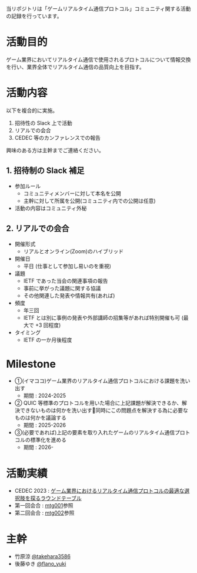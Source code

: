 当リポジトリは「ゲームリアルタイム通信プロトコル」コミュニティ関する活動の記録を行っています。

# 活動目的

ゲーム業界においてリアルタイム通信で使用されるプロトコルについて情報交換を行い、業界全体でリアルタイム通信の品質向上を目指す。

# 活動内容

以下を複合的に実施。

1. 招待性の Slack 上で活動
2. リアルでの会合
3. CEDEC 等のカンファレンスでの報告

興味のある方は主幹までご連絡ください。

## 1. 招待制の Slack 補足

- 参加ルール
    - コミュニティメンバーに対して本名を公開
    - 主幹に対して所属を公開(コミュニティ内での公開は任意)
- 活動の内容はコミュニティ外秘


## 2. リアルでの会合

- 開催形式
    - リアルとオンライン(Zoom)のハイブリッド
- 開催日
    - 平日 (仕事として参加し易いのを重視)
- 議題
    - IETF であった当会の関連事項の報告
    - 事前に挙がった議題に関する協議
    - その他関連した発表や情報共有(あれば)
- 頻度
    - 年三回
    - IETF とは別に事例の発表や外部講師の招集等があれば特別開催も可 (最大で +3 回程度)
- タイミング
    - IETF の一か月後程度


# Milestone

- ①(イマココ)ゲーム業界のリアルタイム通信プロトコルにおける課題を洗い出す
    - 期間 : 2024-2025
- ② QUIC 等標準のプロトコルを用いた場合に上記課題が解決できるか、解決できないものは何かを洗い出す同時にこの問題点を解決する為に必要なものは何かを議論する
    - 期間 : 2025-2026
- ③(必要であれば)上記の要素を取り入れたゲームのリアルタイム通信プロトコルの標準化を進める
    - 期間 : 2026-

# 活動実績

- CEDEC 2023 : [ゲーム業界におけるリアルタイム通信プロトコルの最適な選択肢を探るラウンドテーブル](https://cedec.cesa.or.jp/2023/session/detail/s64290b5d50b8e)
- 第一回会合 : [mtg001](/mtg001)参照
- 第二回会合 : [mtg002](/mtg002)参照

# 主幹

- 竹原涼 [@takehara3586](https://twitter.com/takehara3586)
- 後藤ゆき [@flano_yuki](https://twitter.com/flano_yuki)
